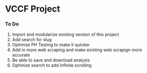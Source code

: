 <h1>VCCF Project</h1>

<h3>To Do</h3>
<ol>
    <li>Import and modularize existing version of this project</li>
    <li>Add search for slug</li>
    <li>Optimize PH Testing to make it quicker</li>
    <li>Add in more web scraping and make existing web scrapign more accurate</li>
    <li>Be able to save and download analysis</li>
    <li>Optimize search to add infinite scrolling</li>
</ol>
